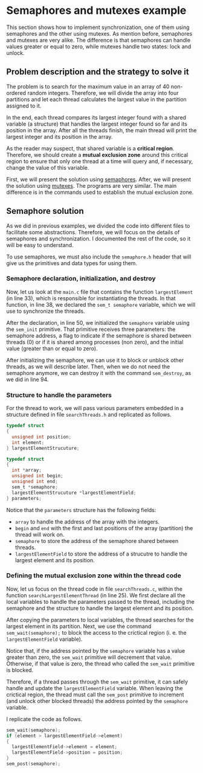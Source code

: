 # Semaphores and mutexes example
This section shows how to implement synchronization, one of them using semaphores and the other using mutexes. As mention before, semaphores and mutexes are very alike. The difference is that semaphores can handle values greater or equal to zero, while mutexes handle two states: lock and unlock.

## Problem description and the strategy to solve it
The problem is to search for the maximum value in an array of 40 non-ordered random integers. Therefore, we will divide the array into four partitions and let each thread calculates the largest value in the partition assigned to it. 

In the end, each thread compares its largest integer found with a shared variable (a structure) that handles the largest integer found so far and its position in the array. After all the threads finish, the main thread will print the largest integer and its position in the array.

As the reader may suspect, that shared variable is a **critical region**. Therefore, we should create a **mutual exclusion zone** around this critical region to ensure that only one thread at a time will query and, if necessary, change the value of this variable.

First, we will present the solution using [semaphores](#Semaphore-solution). After, we will present the solution using [mutexes](#Mutex-solution). The programs are very similar. The main difference is in the commands used to establish the mutual exclusion zone.

## Semaphore solution
As we did in previous examples, we divided the code into different files to facilitate some abstractions. Therefore, we will focus on the details of semaphores and synchronization. I documented the rest of the code, so it will be easy to understand.

To use semaphores, we must also include the ``semaphore.h`` header that will give us the primitives and data types for using them.

### Semaphore declaration, initialization, and destroy
Now, let us look at the ``main.c`` file that contains the function ``largestElement`` (in line 33), which is responsible for instantiating the threads. In that function, in line 38, we declared the ``sem_t semaphore`` variable, which we will use to synchronize the threads.

After the declaration, in line 50, we initialized the ``semaphore`` variable using the ``sem_init`` primitive. That primitive receives three parameters: the semaphore address, a flag to indicate if the semaphore is shared between threads (0) or if it is shared among processes (non zero), and the initial value (greater than or equal to zero). 

After initializing the semaphore, we can use it to block or unblock other threads, as we will describe later. Then, when we do not need the semaphore anymore, we can destroy it with the command ``sem_destroy``, as we did in line 94. 

### Structure to handle the parameters
For the thread to work, we will pass various parameters embedded in a structure defined in file ``searchThreads.h`` and replicated as follows.

```c
typedef struct
{
  unsigned int position;
  int element;
} largestElementStrucuture;

typedef struct
{
  int *array;
  unsigned int begin;
  unsigned int end;
  sem_t *semaphore;
  largestElementStrucuture *largestElementField;
} parameters;
```

Notice that the ``parameters`` structure has the following fields:
- ``array`` to handle the address of the array with the integers.
- ``begin`` and  ``end`` with the first and last positions of the array (partition) the thread will work on.
- ``semaphore`` to store the address of the semaphore shared between threads.
- ``largestElementField`` to store the address of a strucutre to handle the largest element and its position.

### Defining the mutual exclusion zone within the thread code
Now, let us focus on the thread code in file ``searchThreads.c``, within the function ``searchLargestElementThread`` (in line 25). We first declare all the local variables to handle the parameters passed to the thread, including the semaphore and the structure to handle the largest element and its position.

After copying the parameters to local variables, the thread searches for the largest element in its partition. Next, we use the command ``sem_wait(semaphore);`` to block the access to the crictical region (i. e. the ``largestElementField`` variable).

Notice that, if the address pointed by the ``semaphore`` variable has a value greater than zero, the ``sem_wait`` primitive will decrement that value. Otherwise, if that value is zero, the thread who called the ``sem_wait`` primitive is blocked.

Therefore, if a thread passes through the ``sem_wait`` primitive, it can safely handle and update the ``largestElementField`` variable. When leaving the crictical region, the thread must call the ``sem_post`` primitive to increment (and unlock other blocked threads) the address pointed by the ``semaphore`` variable.

I replicate the code as follows.

```c
sem_wait(semaphore);
if (element > largestElementField->element)
{
  largestElementField->element = element;
  largestElementField->position = position;
}
sem_post(semaphore);
```




